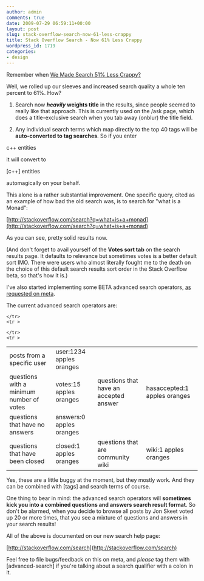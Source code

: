 ```yaml
---
author: admin
comments: true
date: 2009-07-29 06:59:11+00:00
layout: post
slug: stack-overflow-search-now-61-less-crappy
title: Stack Overflow Search - Now 61% Less Crappy
wordpress_id: 1719
categories:
- design
---
```



Remember when [We Made Search 51% Less Crappy?](http://blog.stackoverflow.com/2008/10/stack-overflow-search-now-51-less-crappy/)



Well, we rolled up our sleeves and increased search quality a whole ten percent to 61%. How?







  1. Search now **_heavily_ weights title** in the results, since people seemed to really like that approach. This is currently used on the /ask page, which does a title-exclusive search when you tab away (onblur) the title field.




  2. Any individual search terms which map directly to the top 40 tags will be **auto-converted to tag searches**. So if you enter



c++ entities



 it will convert to 



[c++] entities



automagically on your behalf.




This alone is a rather substantial improvement. One specific query,  cited as an example of how bad the old search was, is to search for "what is a Monad":



[http://stackoverflow.com/search?q=what+is+a+monad](http://stackoverflow.com/search?q=what+is+a+monad)



As you can see, pretty solid results now.



(And don't forget to avail yourself of the **Votes sort tab** on the search results page. It defaults to relevance but sometimes votes is a better default sort IMO. There were users who almost literally fought me to the death on the choice of this default search results sort order in the Stack Overflow beta, so that's how it is.)



I've also started implementing some BETA advanced search operators, [as requested on meta](http://meta.stackoverflow.com/questions/1114/additional-search-features-syntax). 



The current advanced search operators are:



<table cellpadding="5" width="600" id="advanced-search" >
    <tr >

    
<td >posts from a specific user
</td>
    
<td >user:1234 apples oranges
</td>
    </tr>    
    <tr >
    
<td >questions with a minimum number of votes
</td>
    
<td >votes:15 apples oranges
</td>

    </tr>
    <tr >
    
<td >questions that have an accepted answer
</td>
    
<td >hasaccepted:1 apples oranges
</td>
    </tr>
    <tr >
    
<td >questions that have no answers
</td>

    
<td >answers:0 apples oranges
</td>
    </tr>
    <tr >
    
<td >questions that have been closed
</td>
    
<td >closed:1 apples oranges
</td>

    </tr>
    <tr >
    
<td >questions that are community wiki
</td>
    
<td >wiki:1 apples oranges
</td>
    </tr>
    </table>



Yes, these are a little buggy at the moment, but they mostly work. And they can be combined with [tags] and search terms of course. 



One thing to bear in mind: the advanced search operators will **sometimes kick you into a combined questions and answers search result format**. So don't be alarmed, when you decide to browse all posts by Jon Skeet voted up 20 or more times, that you see a mixture of questions and answers in your search results!



All of the above is documented on our new search help page:



[http://stackoverflow.com/search](http://stackoverflow.com/search)



Feel free to file bugs/feedback on this on meta, and _please_ tag them with [advanced-search] if you're talking about a search qualifier with a colon in it.

